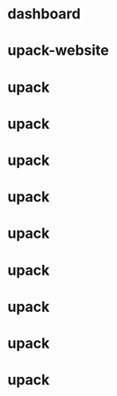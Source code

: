 # dashboard
# upack-website
# upack
# upack
# upack
# upack
# upack
# upack
# upack
# upack
# upack
